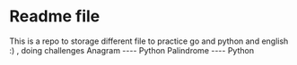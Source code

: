 Readme file
================================
This is a repo to storage different file to practice go and python and english  :) , doing challenges
Anagram ---- Python
Palindrome ---- Python
